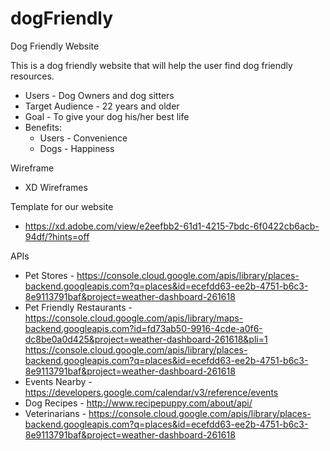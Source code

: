 # dogFriendly
Dog Friendly Website 

This is a dog friendly website that will help the user find dog friendly resources.

* Users - Dog Owners and dog sitters
* Target Audience - 22 years and older
* Goal - To give your dog his/her best life
* Benefits:
    * Users - Convenience
    * Dogs - Happiness

Wireframe 

* XD Wireframes

Template for our website

* https://xd.adobe.com/view/e2eefbb2-61d1-4215-7bdc-6f0422cb6acb-94df/?hints=off

APIs

* Pet Stores - https://console.cloud.google.com/apis/library/places-backend.googleapis.com?q=places&id=ecefdd63-ee2b-4751-b6c3-8e9113791baf&project=weather-dashboard-261618
* Pet Friendly Restaurants - https://console.cloud.google.com/apis/library/maps-backend.googleapis.com?id=fd73ab50-9916-4cde-a0f6-dc8be0a0d425&project=weather-dashboard-261618&pli=1
https://console.cloud.google.com/apis/library/places-backend.googleapis.com?q=places&id=ecefdd63-ee2b-4751-b6c3-8e9113791baf&project=weather-dashboard-261618
* Events Nearby - https://developers.google.com/calendar/v3/reference/events
* Dog Recipes - http://www.recipepuppy.com/about/api/
* Veterinarians - https://console.cloud.google.com/apis/library/places-backend.googleapis.com?q=places&id=ecefdd63-ee2b-4751-b6c3-8e9113791baf&project=weather-dashboard-261618




